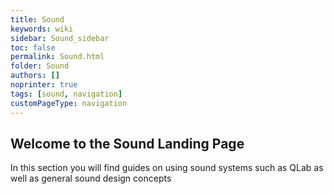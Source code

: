 ```yaml
---
title: Sound
keywords: wiki
sidebar: Sound_sidebar
toc: false
permalink: Sound.html
folder: Sound
authors: []
noprinter: true
tags: [sound, navigation]
customPageType: navigation
---
```


## Welcome to the Sound Landing Page

In this section you will find guides on using sound systems such as QLab as well as general sound design concepts
